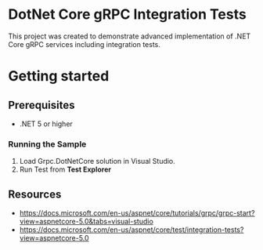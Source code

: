 # DotNet Core gRPC Integration Tests
This project was created to demonstrate advanced implementation of .NET Core gRPC services including integration tests.

# Getting started

## Prerequisites
* .NET 5 or higher

### Running the Sample
1.  Load Grpc.DotNetCore solution in Visual Studio.
2.  Run Test from **Test Explorer**

## Resources
* https://docs.microsoft.com/en-us/aspnet/core/tutorials/grpc/grpc-start?view=aspnetcore-5.0&tabs=visual-studio
* https://docs.microsoft.com/en-us/aspnet/core/test/integration-tests?view=aspnetcore-5.0
